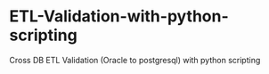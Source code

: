 # ETL-Validation-with-python-scripting
Cross DB ETL Validation (Oracle to postgresql) with python scripting
